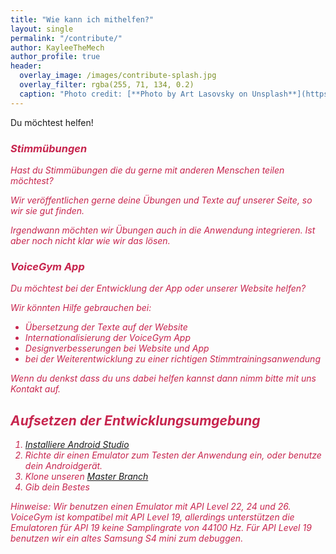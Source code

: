 ```yaml
---
title: "Wie kann ich mithelfen?"
layout: single
permalink: "/contribute/"
author: KayleeTheMech
author_profile: true
header:
  overlay_image: /images/contribute-splash.jpg
  overlay_filter: rgba(255, 71, 134, 0.2)
  caption: "Photo credit: [**Photo by Art Lasovsky on Unsplash**](https://unsplash.com)"
---
```

Du möchtest helfen! <i class="fas fa-heart" aria-hidden="true" style="color:#c7254e">

### Stimmübungen

Hast du Stimmübungen die du gerne mit anderen Menschen teilen möchtest?

Wir veröffentlichen gerne deine Übungen und Texte auf unserer Seite, so wir sie gut finden.

Irgendwann möchten wir Übungen auch in die Anwendung integrieren. Ist aber noch nicht klar wie wir das lösen.

### VoiceGym App

Du möchtest bei der Entwicklung der App oder unserer Website helfen?

Wir könnten Hilfe gebrauchen bei:

- Übersetzung der Texte auf der Website
- Internationalisierung der VoiceGym App
- Designverbesserungen bei Website und App
- bei der Weiterentwicklung zu einer richtigen Stimmtrainingsanwendung

Wenn du denkst dass du uns dabei helfen kannst dann nimm bitte mit uns Kontakt auf.

## Aufsetzen der Entwicklungsumgebung

1. [Installiere Android Studio](https://developer.android.com/studio/install)
2. Richte dir einen Emulator zum Testen der Anwendung ein, oder benutze dein Androidgerät.
3. Klone unseren [Master Branch](https://github.com/VoiceGym/voicegym.git)
4. Gib dein Bestes <i class="fas fa-heart" aria-hidden="true" style="color:#c7254e"></i>

Hinweise: Wir benutzen einen Emulator mit API Level 22, 24 und 26. VoiceGym ist kompatibel mit API Level 19, allerdings unterstützen die Emulatoren für API 19 keine Samplingrate von 44100 Hz. Für API Level 19 benutzen wir ein altes Samsung S4 mini zum debuggen.

